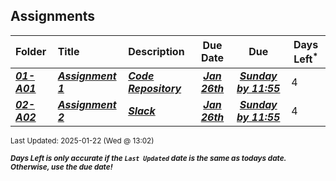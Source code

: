 ## Assignments

| Folder | Title | Description | Due Date | Due | Days Left<sup>*</sup> |
|:------|:------|:------|:-----:|:-----:|-----|
| ***<a href="https://github.com/rugbyprof/3013-Algorithms/tree/master/Assignments/01-A01">01-A01</a>*** | ***<a href="https://github.com/rugbyprof/3013-Algorithms/tree/master/Assignments/01-A01"> Assignment 1 </a>*** | ***<a href="https://github.com/rugbyprof/3013-Algorithms/tree/master/Assignments/01-A01"> Code Repository</a>*** | ***<a href="https://github.com/rugbyprof/3013-Algorithms/tree/master/Assignments/01-A01">Jan 26th</a>*** | ***<a href="https://github.com/rugbyprof/3013-Algorithms/tree/master/Assignments/01-A01">Sunday by 11:55</a>*** | 4 |
| ***<a href="https://github.com/rugbyprof/3013-Algorithms/tree/master/Assignments/02-A02">02-A02</a>*** | ***<a href="https://github.com/rugbyprof/3013-Algorithms/tree/master/Assignments/02-A02"> Assignment 2 </a>*** | ***<a href="https://github.com/rugbyprof/3013-Algorithms/tree/master/Assignments/02-A02"> Slack</a>*** | ***<a href="https://github.com/rugbyprof/3013-Algorithms/tree/master/Assignments/02-A02">Jan 26th</a>*** | ***<a href="https://github.com/rugbyprof/3013-Algorithms/tree/master/Assignments/02-A02">Sunday by 11:55</a>*** | 4 |

<sup>Last Updated: 2025-01-22 (Wed @ 13:02)</sup> 

<sup>***Days Left is only accurate if the `Last Updated` date is the same as todays date. Otherwise, use the due date!***</sup> 